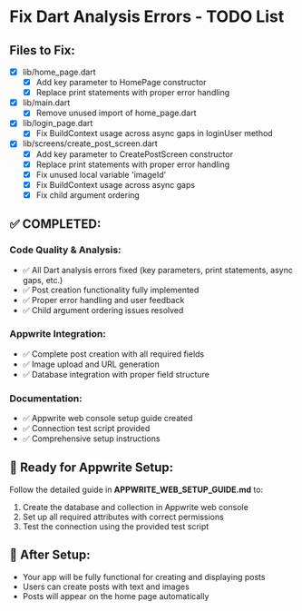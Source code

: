 # Fix Dart Analysis Errors - TODO List

## Files to Fix:
- [x] lib/home_page.dart
  - [x] Add key parameter to HomePage constructor
  - [x] Replace print statements with proper error handling

- [x] lib/main.dart
  - [x] Remove unused import of home_page.dart

- [x] lib/login_page.dart
  - [x] Fix BuildContext usage across async gaps in loginUser method

- [x] lib/screens/create_post_screen.dart
  - [x] Add key parameter to CreatePostScreen constructor
  - [x] Replace print statements with proper error handling
  - [x] Fix unused local variable 'imageId'
  - [x] Fix BuildContext usage across async gaps
  - [x] Fix child argument ordering

## ✅ COMPLETED:

### Code Quality & Analysis:
- ✅ All Dart analysis errors fixed (key parameters, print statements, async gaps, etc.)
- ✅ Post creation functionality fully implemented
- ✅ Proper error handling and user feedback
- ✅ Child argument ordering issues resolved

### Appwrite Integration:
- ✅ Complete post creation with all required fields
- ✅ Image upload and URL generation
- ✅ Database integration with proper field structure

### Documentation:
- ✅ Appwrite web console setup guide created
- ✅ Connection test script provided
- ✅ Comprehensive setup instructions

## 🚀 Ready for Appwrite Setup:

Follow the detailed guide in **APPWRITE_WEB_SETUP_GUIDE.md** to:
1. Create the database and collection in Appwrite web console
2. Set up all required attributes with correct permissions
3. Test the connection using the provided test script

## 🎯 After Setup:
- Your app will be fully functional for creating and displaying posts
- Users can create posts with text and images
- Posts will appear on the home page automatically
